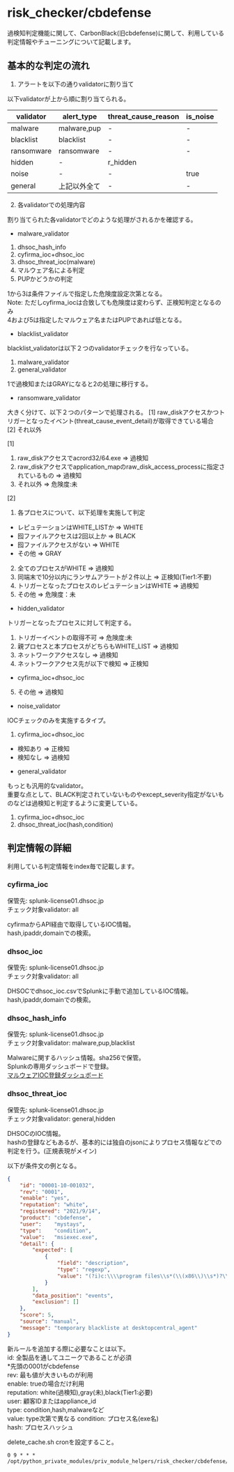 # risk_checker/cbdefense

過検知判定機能に関して、CarbonBlack(旧cbdefense)に関して、利用している判定情報やチューニングについて記載します。  

## 基本的な判定の流れ

1. アラートを以下の通りvalidatorに割り当て

以下validatorが上から順に割り当てられる。  

| validator  | alert_type   | threat_cause_reason | is_noise |
| ---------- | ------------ | ------------------- | -------- |
| malware    | malware,pup  | -                   | -        |
| blacklist  | blacklist    | -                   | -        |
| ransomware | ransomware   | -                   | -        |
| hidden     | -            | r_hidden            |          |
| noise      | -            | -                   | true     |
| general    | 上記以外全て   | -                   | -        |

2. 各validatorでの処理内容  

割り当てられた各validatorでどのような処理がされるかを確認する。  

* malware_validator

1) dhsoc_hash_info
2) cyfirma_ioc+dhsoc_ioc
3) dhsoc_threat_ioc(malware)
4) マルウェア名による判定
5) PUPかどうかの判定

1から3は条件ファイルで指定した危険度設定次第となる。  
Note: ただしcyfirma_iocは合致しても危険度は変わらず、正検知判定となるのみ  
4および5は指定したマルウェア名またはPUPであれば低となる。  

* blacklist_validator

blacklist_validatorは以下２つのvalidatorチェックを行なっている。  
1) malware_validator
2) general_validator

1で過検知またはGRAYになると2の処理に移行する。  

* ransomware_validator

大きく分けて、以下２つのパターンで処理される。
[1] raw_diskアクセスかつトリガーとなったイベント(threat_cause_event_detail)が取得できている場合  
[2] それ以外

[1]  
1) raw_diskアクセスでacrord32/64.exe => 過検知
2) raw_diskアクセスでapplication_mapのraw_disk_access_processに指定されているもの => 過検知
3) それ以外 => 危険度:未

[2]  
1) 各プロセスについて、以下処理を実施して判定  
  - レピュテーションはWHITE_LISTか => WHITE
  - 囮ファイルアクセスは2回以上か => BLACK
  - 囮ファイルアクセスがない => WHITE
  - その他 => GRAY  

2) 全てのプロセスがWHITE => 過検知  
3) 同端末で10分以内にランサムアラートが２件以上 => 正検知(Tier1:不要)  
4) トリガーとなったプロセスのレピュテーションはWHITE => 過検知  
5) その他 => 危険度：未  

* hidden_validator  

トリガーとなったプロセスに対して判定する。  

1) トリガーイベントの取得不可 => 危険度:未  
2) 親プロセスと本プロセスがどちらもWHITE_LIST => 過検知  
3) ネットワークアクセスなし => 過検知  
4) ネットワークアクセス先が以下で検知 => 正検知  
  - cyfirma_ioc+dhsoc_ioc  

5) その他 => 過検知

* noise_validator

IOCチェックのみを実施するタイプ。  
1) cyfirma_ioc+dhsoc_ioc  
  - 検知あり => 正検知  
  - 検知なし => 過検知  

* general_validator  

もっとも汎用的なvalidator。  
重要な点として、BLACK判定されていないものやexcept_severity指定がないものなどは過検知と判定するように変更している。  

1) cyfirma_ioc+dhsoc_ioc
2) dhsoc_threat_ioc(hash,condition)

## 判定情報の詳細

利用している判定情報をindex毎で記載します。  

### cyfirma_ioc  
保管先: splunk-license01.dhsoc.jp  
チェック対象validator: all  

cyfirmaからAPI経由で取得しているIOC情報。  
hash,ipaddr,domainでの検索。

### dhsoc_ioc  
保管先: splunk-license01.dhsoc.jp  
チェック対象validator: all  

DHSOCでdhsoc_ioc.csvでSplunkに手動で追加しているIOC情報。  
hash,ipaddr,domainでの検索。

### dhsoc_hash_info    
保管先: splunk-license01.dhsoc.jp  
チェック対象validator: malware,pup,blacklist  

Malwareに関するハッシュ情報。sha256で保管。  
Splunkの専用ダッシュボードで登録。  
[マルウェアIOC登録ダッシュボード](https://splunk-license01.dhsoc.jp:8000/ja-JP/app/dhsoc_ioc/register_malware)

### dhsoc_threat_ioc
保管先: splunk-license01.dhsoc.jp  
チェック対象validator: general,hidden

DHSOCのIOC情報。  
hashの登録などもあるが、基本的には独自のjsonによりプロセス情報などでの判定を行う。(正規表現がメイン)  

以下が条件文の例となる。  
```json
{
    "id": "00001-10-001032",
    "rev": "0001",
    "enable": "yes",
    "reputation": "white",
    "registered": "2021/9/14",
    "product": "cbdefense",
    "user":    "mystays",
    "type":    "condition",
    "value":   "msiexec.exe",
    "detail": {
        "expected": [
            {
                "field": "description",
                "type": "regexp",
                "value": "(?i)c:\\\\program files\\s*(\\(x86\\)\\s*)?\\\\desktopcentral_agent\\\\.*"                                                                             
            }
        ],
        "data_position": "events",
        "exclusion": []
    },
    "score": 5,
    "source": "manual",
    "message": "temporary blackliste at desktopcentral_agent"
}
```

新ルールを追加する際に必要なことは以下。  
id: 全製品を通してユニークであることが必須  
*先頭の0001がcbdefense  
rev: 最も値が大きいものが利用  
enable: trueの場合だけ利用  
reputation: white(過検知),gray(未),black(Tier1:必要)  
user: 顧客IDまたはappliance_id  
type: condition,hash,malwareなど  
value: type次第で異なる
  condition: プロセス名(exe名)  
  hash: プロセスハッシュ 

delete_cache.sh
cronを設定すること。
```
0 9 * * * /opt/python_private_modules/priv_module_helpers/risk_checker/cbdefense/delete_cache.sh
```

